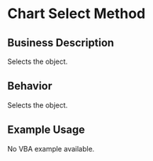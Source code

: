 # Chart Select Method

## Business Description
Selects the object.

## Behavior
Selects the object.

## Example Usage
No VBA example available.